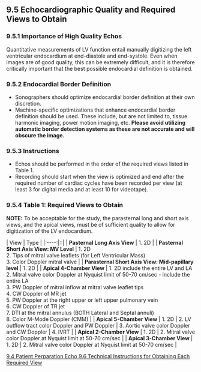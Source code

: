 ## 9.5 Echocardiographic Quality and Required Views to Obtain

### 9.5.1 Importance of High Quality Echos

Quantitative measurements of LV function entail manually digitizing the left ventricular endocardium at end-diastole and end-systole. Even when images are of good quality, this can be extremely difficult, and it is therefore critically important that the best possible endocardial definition is obtained.

### 9.5.2 Endocardial Border Definition

* Sonographers should optimize endocardial border definition at their own discretion.
* Machine-specific optimizations that enhance endocardial border definition should be used. These include, but are not limited to, tissue harmonic imaging, power motion imaging, etc. **Please avoid utilizing automatic border detection systems as these are not accurate and will obscure the image.**

### 9.5.3 Instructions

* Echos should be performed in the order of the required views listed in Table 1.
* Recording should start when the view is optimized and end after the required number of cardiac cycles have been recorded per view (at least 3 for digital media and at least 10 for videotape).

### 9.5.4 Table 1: Required Views to Obtain

**NOTE:**   To be acceptable for the study, the parasternal long and short axis views, and the apical views, must be of sufficient quality to allow for digitization of the LV endocardium.

| View | Type |
|:----:|::|
| **Pasternal Long Axis View** | 1. 2D |
| **Pasternal Short Axis View: MV Level** | 1. 2D <br> 2. Tips of mitral valve leaflets (for Left Ventricular Mass) <br> 3. Color Doppler mitral valve |
| **Parasternal Short Axis View: Mid-papillary level** | 1. 2D |
| **Apical 4-Chamber View** | 1. 2D include the entire LV and LA <br> 2. Mitral valve color Doppler at Nyquist limit of 50-70 cm/sec - include the entire LA <br> 3. PW Doppler of mitral inflow at mitral valve leaflet tips <br> 4. CW Doppler of MR jet <br> 5. PW Doppler at the right upper or left upper pulmonary vein <br> 6. CW Doppler of TR jet <br> 7. DTI at the mitral annulus (BOTH Lateral and Septal annuli) <br> 8. Color M-Mode Doppler (CMM) |
| **Apical 5-Chamber View** | 1. 2D | 2. LV outflow tract color Doppler and PW Doppler | 3. Aortic valve color Doppler and  CW Doppler | 4. IVRT |
| **Apical 2-Chamber View** | 1. 2D | 2. Mitral valve color Doppler at Nyquist limit at 50-70 cm/sec |
| **Apical 3-Chamber View** | 1. 2D | 2. Mitral valve color Doppler at Nyquist limit at 50-70 cm/sec |


<div class="center">
<div class="btn-group">
  <a href=":pages_path:/manuals/echo/9-04-patient-preparation.md" class="btn btn-default">
    <span class="glyphicon glyphicon-chevron-left"></span>
    9.4 Patient Perparation
  </a>

  <a href=":pages_path:/manuals/echo" class="btn btn-default">
    <span class="glyphicon glyphicon-chevron-up"></span>
    Echo
  </a>

  <a href=":pages_path:/manuals/echo/9-06-01-pasternal-long-axis-view.md" class="btn btn-success">
    9.6 Technical Instructions for Obtaining Each Required View
    <span class="glyphicon glyphicon-chevron-right"></span>
  </a>
</div>
</div>
